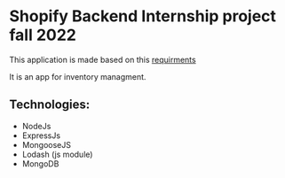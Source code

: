 # Shopify Backend Internship project fall 2022

This application is made based on this [requirments](https://docs.google.com/document/d/19WMSrMWsiB2itu9nUscfilNJTQlFXmTQpi-Q9-CHRbg/edit?usp=sharing)

It is an app for inventory managment.


## Technologies:

- NodeJs
- ExpressJs
- MongooseJS
- Lodash (js module)
- MongoDB

